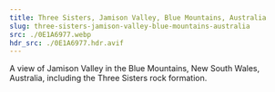 ```yaml
---
title: Three Sisters, Jamison Valley, Blue Mountains, Australia
slug: three-sisters-jamison-valley-blue-mountains-australia
src: ./0E1A6977.webp
hdr_src: ./0E1A6977.hdr.avif
---
```


A view of Jamison Valley in the Blue Mountains, New South Wales, Australia,
including the Three Sisters rock formation.
